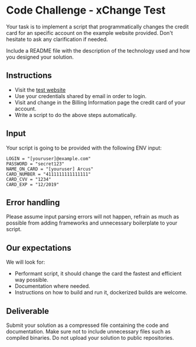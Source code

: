 # Code Challenge - xChange Test

Your task is to implement a script that programmatically changes the credit card for an specific account on the example website provided. Don't hesitate to ask any clarification if needed.

Include a README file with the description of the technology used and how you designed your solution.

## Instructions

- Visit the [test website](http://xchange-test.elgransuspiro.com/)
- Use your credentials shared by email in order to login.
- Visit and change in the Billing Information page the credit card of your account.
- Write a script to do the above steps automatically.

## Input

Your script is going to be provided with the following ENV input:

```
LOGIN = "[youruser]@example.com"
PASSWORD = "secret123"
NAME_ON_CARD = "[youruser] Arcus"
CARD_NUMBER = "4111111111111111"
CARD_CVV = "1234"
CARD_EXP = "12/2019"
```

## Error handling

Please assume input parsing errors will not happen, refrain as much as possible from adding frameworks and
unnecessary boilerplate to your script.

## Our expectations

We will look for:

- Performant script, it should change the card the fastest and efficient way possible.
- Documentation where needed.
- Instructions on how to build and run it, dockerized builds are welcome.

## Deliverable

Submit your solution as a compressed file containing the code and documentation. Make sure not to include unnecessary files such as compiled binaries. Do not upload your solution to public repositories.
